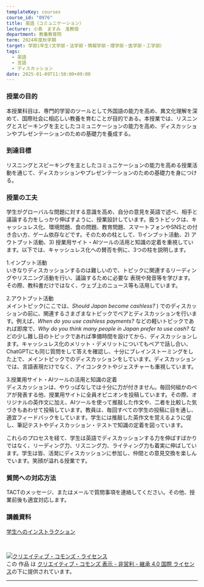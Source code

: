 ```yaml
---
templateKey: courses
course_id: "0976"
title: 英語（コミュニケーション）
lecturer: 小島　ますみ　准教授
department: 教養教育院
term: 2024年度秋学期
target: 学部1年生(文学部・法学部・情報学部・理学部・医学部・工学部）
tags:
  - 英語
  - 言語
  - ディスカッション
date: 2025-01-09T11:50:00+09:00
---
```

### 授業の目的

本授業科目は、専門的学習のツールとして外国語の能力を高め、異文化理解を深めて、国際社会に相応しい教養を育むことが目的である。本授業では、リスニングとスピーキングを主としたコミュニケーションの能力を高め、ディスカッションやプレゼンテーションのための基礎力を養成する。

### 到達目標

リスニングとスピーキングを主としたコミュニケーションの能力を高める授業活動を通じて、ディスカッションやプレゼンテーションのための基礎力を身につける。

### 授業の工夫

学生がグローバルな問題に対する意識を高め、自分の意見を英語で述べ、相手と議論する力をしっかり伸ばすように、授業設計しています。扱うトピックは、キャッシュレス化、環境問題、食の問題、教育問題、スマートフォンやSNSとの付き合い方、ゲーム依存などです。そのための柱として、1)インプット活動、2) アウトプット活動、3) 授業用サイト・AIツールの活用と知識の定着を重視しています。以下では、キャッシュレス化への賛否を例に、3つの柱を説明します。

1.インプット活動\
いきなりディスカッションするのは難しいので、トピックに関連するリーディングやリスニング活動を行い、議論するために必要な 表現や発音等を学びます。その際、教科書だけではなく、ウェブ上のニュース等も活用しています。<br>

2.アウトプット活動\
メイントピック(ここでは、*Should Japan become cashless?* ) でのディスカッションの前に、関連するさまざまなトピックでペアとディスカッションを行います。例えば、*When do you use cashless payments?* などの軽いトピックであれば即席で、*Why do you think many people in Japan prefer to use cash?* などの少し難し目のトピックであれば準備時間を設けてから、ディスカッションします。キャッシュレス化のメリット・デメリットについてもペアで話し合い、ChatGPTにも同じ質問をして答えを確認し、十分にブレインストーミングをした上で、メイントピックでのディスカッションをしています。ディスカッションでは、言語表現だけでなく、アイコンタクトやジェスチャーも重視しています。<br>

3.授業用サイト・AIツールの活用と知識の定着\
ディスカッションは、やりっぱなしでは十分に力が付きません。毎回何組かのペアが発表する他、授業用サイトに全員オピニオンを投稿しています。その際、オリジナルの英作文に加え、AIツールを使って推敲した作文や、二者を比較した気づきもあわせて投稿しています。教員は、毎回すべての学生の投稿に目を通し、適宜フィードバックをしています。学生には推敲した英作文を覚えるように促し、筆記テストやディスカッション・テストで知識の定着を図っています。 <br>

これらのプロセスを経て、学生は英語でディスカッションする力を伸ばすばかりではなく、リーディング力、リスニング力、ライティング力も着実に伸ばしています。学生は皆、活発にディスカッションに参加し、仲間との意見交換を楽しんでいます。笑顔が溢れる授業です。

### 質問への対応方法

TACTのメッセージ、またはメールで質問事項を連絡してください。その他、授業前後も適宜対応します。

### 講義資料

[学生へのインストラクション](https://ocw.nagoya-u.jp/files/976/instruction.pdf)

<br>

<a rel="license" href="http://creativecommons.org/licenses/by-nc-sa/4.0/"><img alt="クリエイティブ・コモンズ・ライセンス" style="border-width:0" data-src="" src="https://i.creativecommons.org/l/by-nc-sa/4.0/88x31.png" /></a><br />この 作品 は <a rel="license" href="http://creativecommons.org/licenses/by-nc-sa/4.0/">クリエイティブ・コモンズ 表示 - 非営利 - 継承 4.0 国際 ライセンス</a>の下に提供されています。

- - -
